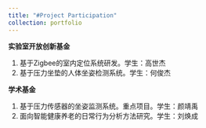 ```yaml
---
title: "#Project Participation"
collection: portfolio
---
```


**实验室开放创新基金**
1. 基于Zigbee的室内定位系统研发。学生：高世杰
2. 基于压力坐垫的人体坐姿检测系统。学生：何俊杰

**学术基金**
1. 基于压力传感器的坐姿监测系统。重点项目。学生：颜靖禹
2. 面向智能健康养老的日常行为分析方法研究。学生：刘焕成

